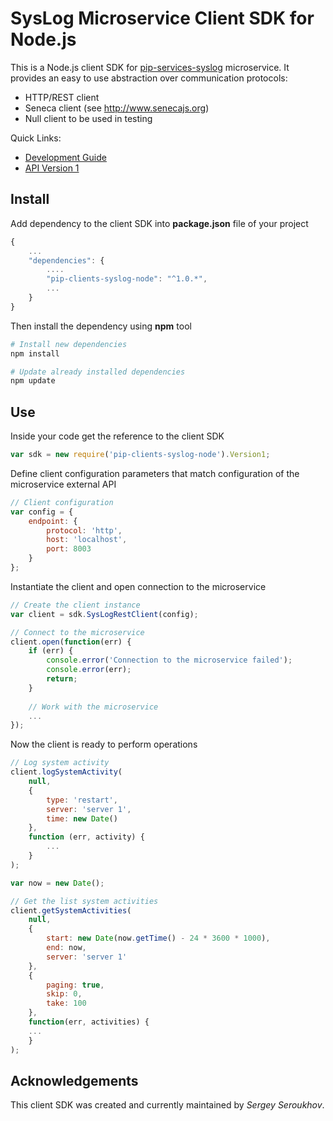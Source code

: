 # SysLog Microservice Client SDK for Node.js

This is a Node.js client SDK for [pip-services-syslog](https://github.com/pip-services/pip-services-syslog) microservice.
It provides an easy to use abstraction over communication protocols:

* HTTP/REST client
* Seneca client (see http://www.senecajs.org)
* Null client to be used in testing

<a name="links"></a> Quick Links:

* [Development Guide](doc/Development.md)
* [API Version 1](doc/NodeClientApiV1.md)

## Install

Add dependency to the client SDK into **package.json** file of your project
```javascript
{
    ...
    "dependencies": {
        ....
        "pip-clients-syslog-node": "^1.0.*",
        ...
    }
}
```

Then install the dependency using **npm** tool
```bash
# Install new dependencies
npm install

# Update already installed dependencies
npm update
```

## Use

Inside your code get the reference to the client SDK
```javascript
var sdk = new require('pip-clients-syslog-node').Version1;
```

Define client configuration parameters that match configuration of the microservice external API
```javascript
// Client configuration
var config = {
    endpoint: {
        protocol: 'http',
        host: 'localhost', 
        port: 8003
    }
};
```

Instantiate the client and open connection to the microservice
```javascript
// Create the client instance
var client = sdk.SysLogRestClient(config);

// Connect to the microservice
client.open(function(err) {
    if (err) {
        console.error('Connection to the microservice failed');
        console.error(err);
        return;
    }
    
    // Work with the microservice
    ...
});
```

Now the client is ready to perform operations
```javascript
// Log system activity
client.logSystemActivity(
    null,
    { 
        type: 'restart',
        server: 'server 1',
        time: new Date()
    },
    function (err, activity) {
        ...
    }
);
```

```javascript
var now = new Date();

// Get the list system activities
client.getSystemActivities(
    null,
    {
        start: new Date(now.getTime() - 24 * 3600 * 1000),
        end: now,
        server: 'server 1'
    },
    {
        paging: true,
        skip: 0, 
        take: 100
    },
    function(err, activities) {
    ...    
    }
);
```    

## Acknowledgements

This client SDK was created and currently maintained by *Sergey Seroukhov*.

